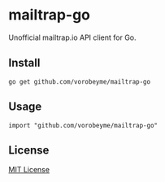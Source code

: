 # mailtrap-go

Unofficial mailtrap.io API client for Go.

## Install
```
go get github.com/vorobeyme/mailtrap-go
```

## Usage

```
import "github.com/vorobeyme/mailtrap-go"
```

## License

[MIT License](./LICENSE)